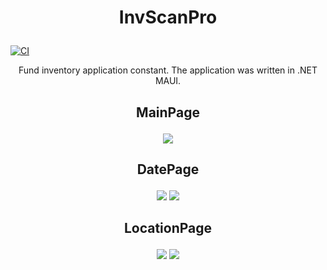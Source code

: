 # <p align="center"> InvScanPro </p>

[![CI](https://github.com/lukasz-strus/InvScanPro/actions/workflows/dotnet.yml/badge.svg)](https://github.com/lukasz-strus/InvScanPro/actions/workflows/dotnet.yml)

<p align="center"> Fund inventory application constant. The application was written in .NET MAUI. </p>




## <p align="center"> MainPage </p>

<p align="center">
<img src="https://github.com/lukasz-strus/InvScanPro/assets/61932823/7c0e9134-9383-490b-87bb-7e5b50d69201"/>
</p>

## <p align="center"> DatePage </p>

<p align="center">
<img src="https://github.com/lukasz-strus/InvScanPro/assets/61932823/0dec9912-7267-4587-ba7b-046fb6529be0"/>
  
<img src="https://github.com/lukasz-strus/InvScanPro/assets/61932823/97266cbe-5477-47dd-aa62-8aea1b534bc1"/>

</p>

## <p align="center"> LocationPage </p>
<p align="center">
<img src="https://github.com/lukasz-strus/InvScanPro/assets/61932823/3ca081ed-46bf-413d-ae2d-87438e06b295"/>
<img src="https://github.com/lukasz-strus/InvScanPro/assets/61932823/0507857c-dd4b-4a1b-9d36-4dfdd31e8edd"/>



</p>

